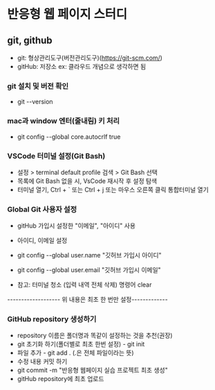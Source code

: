 # 반응형 웹 페이지 스터디

## git, github

- git: 형상관리도구(버전관리도구)(https://git-scm.com/)
- gitHub: 저장소 ex: 클라우드 개념으로 생각하면 됨

### git 설치 및 버전 확인

- git --version

### mac과 window 엔터(줄내림) 키 처리

- git config --global core.autocrlf true

### VSCode 터미널 설정(Git Bash)

- 설정 > terminal default profile 검색 > Git Bash 선택
- 목록에 Git Bash 없을 시, VsCode 재시작 후 설정 탐색
- 터미널 열기, Ctrl + ` 또는 Ctrl + j 또는 마우스 오른쪽 클릭 통합터미널 열기

### Global Git 사용자 설정

- gitHub 가입시 설정한 "이메일", "아이디" 사용
- 아이디, 이메일 설정
- git config --global user.name "깃허브 가입시 아이디"
- git config --global user.email "깃허브 가입시 이메일"

- 참고: 터미널 청소 (입력 내역 전체 삭제)
  명령어 clear

------------------- 위 내용은 최초 한 번만 설정-------------

### GitHub repository 생성하기

- repository 이름은 폴더명과 똑같이 설정하는 것을 추천(권장)
- git 초기화 하기(폴더별로 최초 한번 설정) - git init
- 파일 추가 - git add .
  (.은 전체 파일이라는 뜻)
- 수정 내용 커밋 하기
- git commit -m "반응형 웹페이지 실습 프로젝트 최초 생성"
- gitHub repository에 최초 업로드
